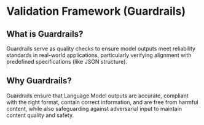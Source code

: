﻿# Validation Framework (Guardrails)

 ## What is Guardrails? 

Guardrails serve as quality checks to ensure model outputs meet reliability standards in real-world applications, particularly verifying alignment with predefined specifications (like JSON structure).

## Why Guardrails?

Guardrails ensure that Language Model outputs are accurate, compliant with the right format, contain correct information, and are free from harmful content, while also safeguarding against adversarial input to maintain content quality and safety.
